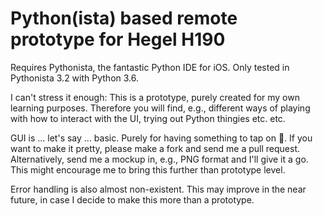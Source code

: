 # Python(ista) based remote prototype for Hegel H190

Requires Pythonista, the fantastic Python IDE for iOS. Only tested in Pythonista 3.2 with Python 3.6.

I can't stress it enough: This is a prototype, purely created for my own learning purposes. Therefore you will find, e.g., different ways of playing with how to interact with the UI, trying out Python thingies etc. etc.

GUI is ... let's say ... basic. Purely for having something to tap on 🙂. If you want to make it pretty, please make a fork and send me a pull request. Alternatively, send me a mockup in, e.g., PNG format and I'll give it a go. This might encourage me to bring this further than prototype level.

Error handling is also almost non-existent. This may improve in the near future, in case I decide to make this more than a prototype.
